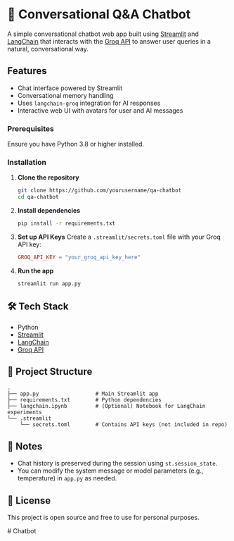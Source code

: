 # 🤖 Conversational Q&A Chatbot

A simple conversational chatbot web app built using [Streamlit](https://streamlit.io/) and [LangChain](https://www.langchain.com/) that interacts with the [Groq API](https://groq.com/) to answer user queries in a natural, conversational way.

## Features

- Chat interface powered by Streamlit
- Conversational memory handling
- Uses `langchain-groq` integration for AI responses
- Interactive web UI with avatars for user and AI messages

### Prerequisites
Ensure you have Python 3.8 or higher installed.

### Installation

1. **Clone the repository**
   ```bash
   git clone https://github.com/yourusername/qa-chatbot
   cd qa-chatbot
   ```

2. **Install dependencies**
   ```bash
   pip install -r requirements.txt
   ```

3. **Set up API Keys**
   Create a `.streamlit/secrets.toml` file with your Groq API key:

   ```toml
   GROQ_API_KEY = "your_groq_api_key_here"
   ```

4. **Run the app**
   ```bash
   streamlit run app.py
   ```

## 🛠 Tech Stack
- Python
- [Streamlit](https://streamlit.io/)
- [LangChain](https://www.langchain.com/)
- [Groq API](https://groq.com/)

## 📁 Project Structure

```
.
├── app.py                  # Main Streamlit app
├── requirements.txt        # Python dependencies
├── langchain.ipynb         # (Optional) Notebook for LangChain experiments
└── .streamlit
    └── secrets.toml        # Contains API keys (not included in repo)
```

## 🧠 Notes
- Chat history is preserved during the session using `st.session_state`.
- You can modify the system message or model parameters (e.g., temperature) in `app.py` as needed.

## 📝 License
This project is open source and free to use for personal purposes.

#   C h a t b o t  
 